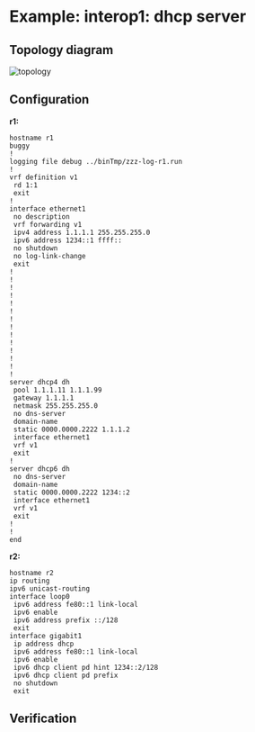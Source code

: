 # Example: interop1: dhcp server

## **Topology diagram**

![topology](/img/intop1-dhcp01.tst.png)

## **Configuration**

**r1:**
```
hostname r1
buggy
!
logging file debug ../binTmp/zzz-log-r1.run
!
vrf definition v1
 rd 1:1
 exit
!
interface ethernet1
 no description
 vrf forwarding v1
 ipv4 address 1.1.1.1 255.255.255.0
 ipv6 address 1234::1 ffff::
 no shutdown
 no log-link-change
 exit
!
!
!
!
!
!
!
!
!
!
!
!
!
!
server dhcp4 dh
 pool 1.1.1.11 1.1.1.99
 gateway 1.1.1.1
 netmask 255.255.255.0
 no dns-server
 domain-name 
 static 0000.0000.2222 1.1.1.2
 interface ethernet1
 vrf v1
 exit
!
server dhcp6 dh
 no dns-server
 domain-name 
 static 0000.0000.2222 1234::2
 interface ethernet1
 vrf v1
 exit
!
!
end
```

**r2:**
```
hostname r2
ip routing
ipv6 unicast-routing
interface loop0
 ipv6 address fe80::1 link-local
 ipv6 enable
 ipv6 address prefix ::/128
 exit
interface gigabit1
 ip address dhcp
 ipv6 address fe80::1 link-local
 ipv6 enable
 ipv6 dhcp client pd hint 1234::2/128
 ipv6 dhcp client pd prefix
 no shutdown
 exit
```

## **Verification**
